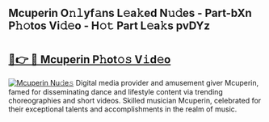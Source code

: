 ## Mcuperin O𝚗𝚕yf𝚊ns L𝚎a𝚔ed N𝚞𝚍es - Part-bXn P𝚑𝚘tos Vi𝚍𝚎o - H𝚘𝚝 Part L𝚎a𝚔s pvDYz

# <h2><a href="http://kf8l4up.oniu.top/?m=Mcuperin">🔗👉 🔴 Mcuperin P𝚑ot𝚘𝚜 V𝚒d𝚎o</a></h2>

[![Mcuperin Nu𝚍e𝚜](https://i.imgur.com/0qMVB7G.gif)](http://kf8l4up.oniu.top/?m=Mcuperin)
Digital media provider and amusement giver Mcuperin, famed for disseminating dance and lifestyle content via trending choreographies and short videos. Skilled musician Mcuperin, celebrated for their exceptional talents and accomplishments in the realm of music.  
